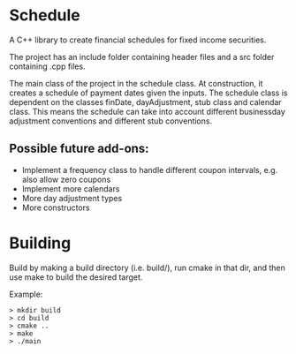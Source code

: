 # Schedule
A C++ library to create financial schedules for fixed income securities.

The project has an include folder containing header files and a src folder containing .cpp files.

The main class of the project in the schedule class. At construction, it creates a schedule of payment dates given the inputs.
The schedule class is dependent on the classes finDate, dayAdjustment, stub class and calendar class. This means the schedule can take into account different businessday adjustment conventions and different stub conventions.

## Possible future add-ons:
- Implement a frequency class to handle different coupon intervals, e.g. also allow zero coupons
- Implement more calendars
- More day adjustment types
- More constructors 


# Building
Build by making a build directory (i.e. build/), run cmake in that dir, and then use make to build the desired target.

Example:
```console
> mkdir build
> cd build
> cmake ..
> make
> ./main
```

